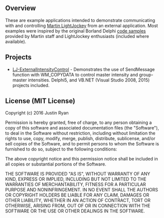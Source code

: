 Overview
---
These are example applications intended to demonstrate communicating with and controlling [Martin LightJockey](http://www.martin.com/en-us/product-details/lightjockey-2) from an external application. Most examples were inspired by the original Borland Delphi [code samples](https://martinprofessional.app.box.com/v/lightjockey/1/1721411436) provided by Martin staff and LightJockey enthusiasts (included where available).

Projects
---
  * [LJ-ExternalIntensityControl](/LJ-ExternalIntensityControl) - Demonstrates the use of SendMessage function with WM_COPYDATA to control master intensity and group-master intensities. Delphi5, and VB.NET (Visual Studio 2008, 2015) projects included.

License (MIT License)
---
Copyright (c) 2016 Justin Ryan

Permission is hereby granted, free of charge, to any person obtaining a copy of this software and associated documentation files (the "Software"), to deal in the Software without restriction, including without limitation the rights to use, copy, modify, merge, publish, distribute, sublicense, and/or sell copies of the Software, and to permit persons to whom the Software is furnished to do so, subject to the following conditions:

The above copyright notice and this permission notice shall be included in all copies or substantial portions of the Software.

THE SOFTWARE IS PROVIDED "AS IS", WITHOUT WARRANTY OF ANY KIND, EXPRESS OR IMPLIED, INCLUDING BUT NOT LIMITED TO THE WARRANTIES OF MERCHANTABILITY, FITNESS FOR A PARTICULAR PURPOSE AND NONINFRINGEMENT. IN NO EVENT SHALL THE AUTHORS OR COPYRIGHT HOLDERS BE LIABLE FOR ANY CLAIM, DAMAGES OR OTHER LIABILITY, WHETHER IN AN ACTION OF CONTRACT, TORT OR OTHERWISE, ARISING FROM, OUT OF OR IN CONNECTION WITH THE SOFTWARE OR THE USE OR OTHER DEALINGS IN THE SOFTWARE.